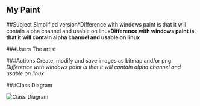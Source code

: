 ## My Paint

##Subject
Simplified version*Difference with windows paint is that it will contain alpha channel and usable on linux**Difference with windows paint is that it will contain alpha channel and usable on linux**

###Users
The artist

###Actions
Create, modify and save images as bitmap and/or png
*Difference with windows paint is that it will contain alpha channel and usable on linux*




###Class Diagram

![Class Diagram](https://github.com/kapistelijaKrisu/JavaPaint/blob/master/Documentation/Class-Diagram.png)
